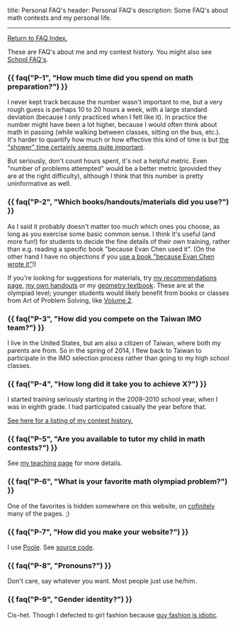 title: Personal FAQ's
header: Personal FAQ's
description: Some FAQ's about math contests and my personal life.

---

[Return to FAQ Index.](faqs.html)

These are FAQ's about me and my contest history.
You might also see [School FAQ's](faq-school.html).

### {{ faq("P-1", "How much time did you spend on math preparation?") }}

I never kept track because the number wasn't important to me,
but a very rough guess is perhaps 10 to 20 hours a week,
with a large standard deviation (because I only practiced when I felt like it).
In practice the number might have been a lot higher,
because I would often think about math in passing
(while walking between classes, sitting on the bus, etc.).
It's harder to quantify how much or how effective this kind of time is
but [the "shower" time certainly seems quite important][shower].

But seriously, don't count hours spent, it's not a helpful metric.
Even "number of problems attempted" would be a better metric
(provided they are at the right difficulty),
although I think that this number is pretty uninformative as well.

### {{ faq("P-2", "Which books/handouts/materials did you use?") }}

As I said it probably doesn't matter too much which ones you choose,
as long as you exercise some basic common sense.
I think it's useful (and more fun!) for students to decide the
fine details of their own training, rather than
e.g. reading a specific book "because Evan Chen used it".
(On the other hand I have no objections if you
[use a book "because Evan Chen wrote it"][geombook]!)

If you're looking for suggestions for materials,
try [my recommendations page](recommend.html),
[my own handouts][articles] or my [geometry textbook][geombook].
These are at the olympiad level; younger students would likely benefit
from books or classes from Art of Problem Solving, like
[Volume 2](https://www.artofproblemsolving.com/store/item/aops-vol2).

### {{ faq("P-3", "How did you compete on the Taiwan IMO team?") }}

I live in the United States, but am also a citizen of Taiwan,
where both my parents are from.
So in the spring of 2014,
I flew back to Taiwan to participate in the IMO selection process
rather than going to my high school classes.

### {{ faq("P-4", "How long did it take you to achieve X?") }}

I started training seriously starting in the 2009-2010 school year,
when I was in eighth grade.
I had participated casually the year before that.

[See here for a listing of my contest history.][myscores]

### {{ faq("P-5", "Are you available to tutor my child in math contests?") }}

See [my teaching page][otis] for more details.

### {{ faq("P-6", "What is your favorite math olympiad problem?") }}

One of the favorites is hidden somewhere on this website,
on [cofinitely][cofinite] many of the pages. ;)

### {{ faq("P-7", "How did you make your website?") }}

I use [Poole](https://hg.sr.ht/~obensonne/poole).
See [source code](https://github.com/vEnhance/web.evanchen.cc).

### {{ faq("P-8", "Pronouns?") }}

Don't care, say whatever you want. Most people just use he/him.

### {{ faq("P-9", "Gender identity?") }}

Cis-het. Though I defected to girl fashion because
[guy fashion is idiotic](http://www.catb.org/jargon/html/S/suit.html).

[aimescratch]: static/AIME-2013-scratch.pdf
[aopswrite]: https://artofproblemsolving.com/articles/how-to-write-solution
[articles]: olympiad.html
[ebook]: https://www.maa.org/ebooks/EGMO/
[geoff]: https://people.bath.ac.uk/masgcs/geo.pdf
[geombook]: geombook.html
[howproof]: https://zimmer.csufresno.edu/~larryc/proofs/proofs.html
[otis]: otis.html
[mistakes]: https://www.artofproblemsolving.com/articles/stupid-mistakes
[myscores]: myscores.html
[right]: https://artofproblemsolving.com/community/c5h520900
[shower]: https://www.paulgraham.com/top.html
[tutor]: https://blog.evanchen.cc/2016/02/07/stop-paying-me-per-hour/
[usa2003]: exams/usamo-2003-rubric.pdf
[usamts]: https://usamts.org/index.php
[wpcontest]: https://blog.evanchen.cc/20n4/07/27/what-leads-to-success-at-math-contests/
[wpgeo]: https://blog.evanchen.cc/2016/01/19/some-advice-for-olympiad-geometry/
[yufei]: https://yufeizhao.com/olympiad.html

[cofinite]: https://en.wikipedia.org/wiki/Cofiniteness
